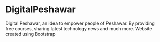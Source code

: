 # DigitalPeshawar
Digital Peshawar, an idea to empower people of Peshawar. By providing free courses, sharing latest technology news and much more. Website created using Bootstrap
